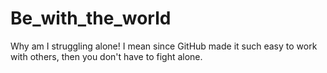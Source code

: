 # Be_with_the_world
Why am I struggling alone!
I mean since GitHub made it such easy to work with others, then you don't have to fight alone.
